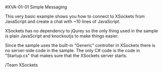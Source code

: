 #XVA-01-01 Simple Messaging

This very basic example shows you how to connect to XSockets from JavaScript and create a chat with ~10 lines of JavaScript.

XSockets has no dependency to jQurey so the only thing used in the sample is plain JavaScript and knockoutjs to make things easier.

Since the sample uses the built-in "Generic" controller in XSockets there is no server-side code in the sample.
The only C# code is the code in "Startup.cs" that makes sure that the XSockets server starts.

/Team XSockets


